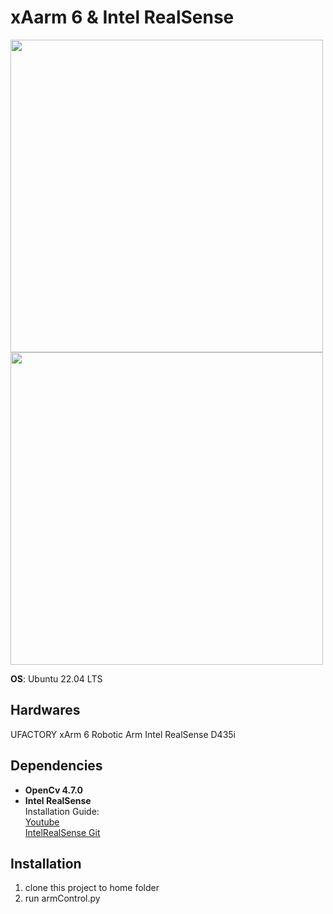 # xAarm 6 & Intel RealSense

<img src="Xarm_Realsense.gif" width = "500">
<img src="timelapse.gif" width = "500">

<b>OS</b>: Ubuntu 22.04 LTS  

## Hardwares
UFACTORY xArm 6 Robotic Arm
Intel RealSense D435i

## Dependencies

* <b> OpenCv 4.7.0</b>
* <b> Intel RealSense  </b>  
    Installation Guide:  
    [Youtube](https://youtu.be/IcCUyybZmAE)  
    [IntelRealSense Git](https://github.com/IntelRealSense/librealsense/blob/master/doc/distribution_linux.md)


## Installation
1. clone this project to home folder
2. run armControl.py

